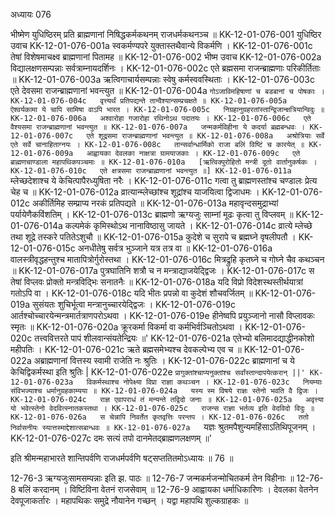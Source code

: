 अध्यायः 076

भीष्मेण युधिष्ठिरम् प्रति ब्राह्मणानां निषिद्धकर्मकथनम् राजधर्मकथनञ्च ॥
KK-12-01-076-001	युधिष्ठिर उवाच 
KK-12-01-076-001a	स्वकर्मण्यपरे युक्तास्तथैवान्ये विकर्मणि ।
KK-12-01-076-001c	तेषां विशेषमाचक्ष्व ब्राह्मणानां पितामह ॥
KK-12-01-076-002	भीष्म उवाच 
KK-12-01-076-002a	विद्यालक्षणसम्पन्नाः सर्वत्राम्नायदर्शिनः ।
KK-12-01-076-002c	एते ब्रह्मसमा राजन्ब्राह्मणाः परिकीर्तिताः ॥
KK-12-01-076-003a	ऋत्विगाचार्यसम्पन्नाः स्वेषु कर्मस्ववस्थिताः ।
KK-12-01-076-003c	एते देवसमा राजन्ब्राह्मणानां भवन्त्युत ॥
KK-12-01-076-004a	`गोऽजाविमहिषाणां च बडबानां च पोषकाः ।
KK-12-01-076-004c	वृत्त्यर्थं प्रतिपद्यन्ते तान्वैश्यान्सम्प्रचक्षते ॥
KK-12-01-076-005a	ऐश्वर्यकामा ये चापि सामिषा वाऽपि भारत ।
KK-12-01-076-005c	निग्रहानुग्रहरतांस्तान्द्विजान्क्षत्रियान्विदुः ॥
KK-12-01-076-006a	अश्वारोहा गजारोहा रथिनोऽथ पदातयः ।
KK-12-01-076-006c	एते वैश्यसमा राजन्ब्राह्मणानां भवन्त्युत ॥
KK-12-01-076-007a	जन्मकर्मविहीना ये कदर्या ब्रह्मबन्धवः ।
KK-12-01-076-007c	एते शूद्रसमा राजन्ब्राह्मणानां भवन्त्युत ॥
KK-12-01-076-008a	अश्रोत्रियाः सर्वे एते सर्वे चानाहिताग्नयः ।
KK-12-01-076-008c	तान्सर्वान्धार्मिको राजा बलिं विष्टिं च कारयेत् ॥
KK-12-01-076-009a	आह्वायका देवलका नाक्षत्रा ग्रामयाजकाः ।
KK-12-01-076-009c	एते ब्राह्मणचाण्डाला महापथिकपञ्चमाः ॥
KK-12-01-076-010a	[ऋत्विक्पुरोहितो मन्त्री दूतो वार्तानुकर्षकः ।
KK-12-01-076-010c	एते क्षत्रसमा राजन्ब्राह्मणानां भवन्त्युत ॥]
KK-12-01-076-011a	`म्लेच्छदेशाश्च ये केचित्पापैरध्युषिता नरैः ।
KK-12-01-076-011c	गत्वा तु ब्राह्मणस्तांश्च चण्डालः प्रेत्य चेह च ॥
KK-12-01-076-012a	व्रात्यान्म्लेच्छांश्च शूद्रांश्च याजयित्वा द्विजाधमः ।
KK-12-01-076-012c	अकीर्तिमिह सम्प्राप्य नरकं प्रतिपद्यते ॥
KK-12-01-076-013a	महावृन्दसमुद्राभ्यां पर्यायेणैकविंशतिम् ।
KK-12-01-076-013c	ब्राह्मणो ऋग्यजुः साम्नां मूढः कृत्वा तु विप्लवम् ॥
KK-12-01-076-014a	कल्पमेकं कृमिस्थोऽथ नानाविष्ठासु जायते ।
KK-12-01-076-014c	व्रात्ये म्लेच्छे तथा शूद्रे तस्करे पतितेऽशुचौ ॥
KK-12-01-076-015a	कुदेशे च सुरापे च ब्रह्मघ्ने वृषलीपतौ ।
KK-12-01-076-015c	अनधीतेषु सर्वत्र भुञ्जाने यत्र तत्र वा ॥
KK-12-01-076-016a	वालस्त्रीवृद्धहन्तुश्च मातापित्रोर्गुरोस्तथा ।
KK-12-01-076-016c	मित्रद्रुहि कृतघ्ने च गोघ्ने चैव कथञ्चन ॥
KK-12-01-076-017a	पुत्रघातिनि शत्रौ च न मन्त्राद्याजयेद्द्विजः ।
KK-12-01-076-017c	स तेषां विप्लवः प्रोक्तो मन्त्रविद्भिः सनातनैः ॥
KK-12-01-076-018a	यदि विप्रो विदेशस्थस्तीर्थयात्रां गतोऽपि वा ।
KK-12-01-076-018c	यदि भीतः प्रपन्नो वा कुदेशं शौचवर्जितम् ॥
KK-12-01-076-019a	सुसंयतः शुचिर्भूत्वा मन्त्रानुच्चारयेद्द्विजः ।
KK-12-01-076-019c	आर्तश्चोच्चारयेन्मन्त्रमार्तत्राणपरोऽथवा ।
KK-12-01-076-019e	हीनेष्वपि प्रयुञ्जानो नासौ विप्लावकः स्मृतः ॥
KK-12-01-076-020a	क्रूरकर्मा विकर्मा वा कर्मभिर्वञ्चितोऽथवा ।
KK-12-01-076-020c	तत्त्ववित्तरते पापं शीलवान्संयतेन्द्रियः ॥'
KK-12-01-076-021a	एतेभ्यो बलिमादद्याद्धीनकोशो महीपतिः ।
KK-12-01-076-021c	ऋते ब्रह्मसमेभ्यश्च देवकल्पेभ्य एव च ॥
KK-12-01-076-022a	अब्राह्मणानां वित्तस्य स्वामी राजेति नः श्रुतिः ।
KK-12-01-076-022c	ब्राह्मणानां च ये केचिद्विकर्मस्था इति श्रुतिः |
KK-12-01-076-022e	`प्रागुक्तांश्चाप्यनुक्तांश्च सर्वांस्तान्दापयेत्करान् ||'
KK-12-01-076-023a	विकर्मस्थाश्च नोपेक्ष्या विप्रा राज्ञा कथञ्चन ।
KK-12-01-076-023c	नियम्याः संविभज्याश्च धर्मानुग्रहकाम्यया ॥
KK-12-01-076-024a	यस्य स्म विषये राज्ञः स्तेनो भवति वै द्विजः ।
KK-12-01-076-024c	राज्ञ एवापराधं तं मन्यन्ते तद्विदो जनाः ॥
KK-12-01-076-025a	अवृत्त्या यो भवेत्स्तेनो वेदवित्स्नातकस्तथा ।
KK-12-01-076-025c	राजन्स राज्ञा भर्तव्य इति वेदविदो विदुः ॥
KK-12-01-076-026a	स चेन्नापि निवर्तेत कृतवृत्तिः परन्तप ।
KK-12-01-076-026c	ततो निर्वासनीयः स्यात्तस्माद्देशात्सबान्धवः ॥
KK-12-01-076-027a	`यज्ञः श्रुतमपैशुन्यमहिंसाऽतिथिपूजनम् ।
KK-12-01-076-027c	दमः सत्यं तपो दानमेतद्ब्राह्मणलक्षणम् ॥' 

इति श्रीमन्महाभारते शान्तिपर्वणि राजधर्मपर्वणि षट्सप्ततितमोऽध्यायः ॥ 76 ॥

12-76-3 ऋग्यजुःसामसम्पन्नाः इति झ. पाठः ॥ 12-76-7 जन्मकर्मजन्मोचितकर्म तेन विहीनाः ॥ 12-76-8 बलिं करदानम् । विष्टिंविना वेतनं राजसेवाम् ॥ 12-76-9 आह्वायका धर्माधिकारिणः । देवलका वेतनेन देवपूजाकर्तारः । महापथिकः समुद्रे नौयानेन गच्छन् । यद्वा महापथि शुल्कग्राहकः ॥
